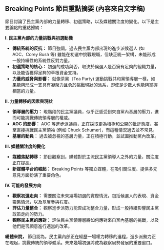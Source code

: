 ## Breaking Points 節目重點摘要 (內容來自文字稿)

節目討論了民主黨內部的力量轉移、初選策略，以及媒體關注度的變化。以下是主要論點的重點歸納：

**I.  民主黨內部的力量挑戰與初選動機**

*   **傳統系統的反抗：** 節目強調，過去民主黨內部出現的進步派候選人 (如 AOC、Corey Bush 等) 雖能在初選中挑戰現職，但缺乏統一架構，未能形成一股持續性的系統性反對力量。
*   **初選策略的核心：**  初選的成功與否，取決於候選人是否擁有足夠的組織力量，以及能否獲得足夠的草根資金支持。
*   **力量的威脅與影響：** 就像茶黨（Tea Party) 運動挑戰共和黨領導層一樣，如果能夠形成一支具有凝聚力且勇於挑戰現狀的派系，即使是少數人也能夠掌握相當的力量。

**II.  力量轉移的因素與現狀**

*   **領導層的壓力：** 現階段的民主黨議員，似乎正感受到來自黨內基層的壓力，進而可能挑戰傳統領導層的權威。
*   **AOC 的影響：**  AOC 等進步派議員，正在採取更為積極和公開的批評態度，甚至直接挑戰民主黨領袖 (例如 Chuck Schumer)，而這種情況過去並不常見。
*   **基層的動員：** 過去被忽視的基層力量，正在積極行動，並試圖推動黨內改革。

**III. 媒體關注度的變化**

*   **媒體焦點轉移：** 節目觀察到，媒體對於主流民主黨領導人之外的力量，關注度正在提高。
*   **新媒體平台的崛起：** Breaking Points 等獨立媒體，在吸引關注度、提供多元意見方面扮演了重要角色。

**IV. 可能的發展方向**

*   **觀察初選走向：**  需要關注未來幾場初選的實際情況，包括候選人的表現、資金籌集情況，以及基層參與程度。
*   **評估力量整合：**  觀察進步派勢力能否成功整合力量，形成一股持續影響民主黨政策走向的勢力。
*   **觀察民主黨的應對：** 評估民主黨領導層將如何應對來自黨內基層的挑戰，以及他們是否願意進行適當的改革。

**總體來說，** 節目認為，民主黨內部正在經歷一場權力轉移的進程，進步派勢力正在崛起，挑戰傳統的領導體系。未來幾場初選將成為觀察局勢發展的重要窗口。